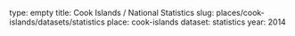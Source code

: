 type: empty
title: Cook Islands / National Statistics
slug: places/cook-islands/datasets/statistics
place: cook-islands
dataset: statistics
year: 2014
